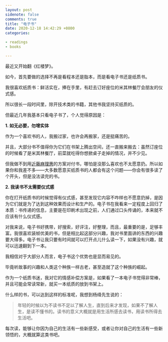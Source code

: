 ```yaml
---
layout: post
sidenote: false
comments: true
title: "电子书"
date: 2020-12-18 14:42:29 +0800
categories:

- readings
- books

---
```


最近又开始翻《红楼梦》。

如今，首先要做的选择不再是看程本还是脂本，而是看电子书还是纸质书。

我很喜欢纸质书：鲜活实在，捧在手里，有赶去订好座位的米其林餐厅会朋友的仪式感。

所以很长一段时间里，除开技术类的书籍，其他书我坚持买纸质的。

但最近几年我基本只看电子书了，个人觉得原因是：

**1. 如无必要，勿增实体**

作为一个喜欢书的人，我搬过家，也许会再搬家，还是挺痛苦的。

并且，大部分书不值得你为它们在书架上腾出空间，还一直搬来搬去：虽然订座位的时候看了是米其林餐厅，前菜就吃得你想掀桌子走掉的情况，并不少见。

但我做不到用[近藤麻理惠](https://zhuanlan.zhihu.com/p/58701611)的方案对付书，哪怕是没那么喜欢也不太愿意扔。所以如果你和我差不多——大多数愿意买纸质书的人都会有这个问题——你会有很多读了个开头，但是没法读完的书。

**2. 我读书不太需要仪式感**

你在打开纸质书的时候觉得有仪式感，甚至发现它内容不咋样也不愿意扔掉，是因为它们就是为了达到这种效果而设计和生产的。电子书在我看来一定程度上回归了本质：书传递的信息，主要是在印刷术出现之前，人们通过口头传诵的，本来就不应该有什么仪式感。

对我来说，电子书好携带，好搜索，好评注，好整理，而且，最重要的是，足够丰富。我很喜欢装帧优美的书，但是相比起这部分兴趣，我对书里面讲的东西的兴趣要大得多。电子书让我只要有时间就可以打开点儿什么读一下，如果没有兴趣，就可以迅速翻到下一本。

我相信对于大部分人而言，电子书这个优势也是显而易见的。

毕竟听故事的兴趣和人类这个种族一样古老，甚至造就了这个种族的崛起。

作为一个纸质书迷，我对它的情感补偿方案是，如果看了一本电子书觉得非常棒，并且可能会常读常新，就买一本纸质的放到书架上。

什么样的书，可以达到这样的标准呢，我想到杨绛先生说的：

> 年轻的时候以为不读书不足以了解人生，直到后来才发现，如果不了解人生，是读不懂书的。读书的意义大概就是用生活所感去读书，用读书所得去生活吧。

每次读，能够让你因为自己的生活有一些新感受，或者让你对自己的生活有一些新领悟的，大概就算这类书吧。


